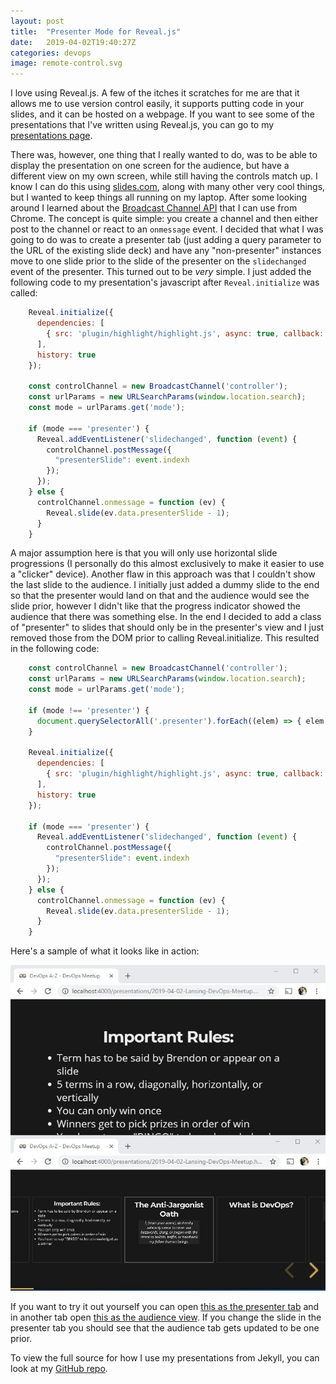 ```yaml
---
layout: post
title:  "Presenter Mode for Reveal.js"
date:   2019-04-02T19:40:27Z
categories: devops
image: remote-control.svg
---
```

I love using Reveal.js. A few of the itches it scratches for me are that it allows me to use version control easily, it supports putting code in your slides, and it can be hosted on a webpage. If you want to see some of the presentations that I've written using Reveal.js, you can go to my [presentations page](/presentations).

There was, however, one thing that I really wanted to do, was to be able to display the presentation on one screen for the audience, but have a different view on my own screen, while still having the controls match up. I know I can do this using [slides.com](https://slides.com/), along with many other very cool things, but I wanted to keep things all running on my laptop. After some looking around I learned about the [Broadcast Channel API](https://developer.mozilla.org/en-US/docs/Web/API/Broadcast_Channel_API) that I can use from Chrome. The concept is quite simple: you create a channel and then either post to the channel or react to an `onmessage` event. I decided that what I was going to do was to create a presenter tab (just adding a query parameter to the URL of the existing slide deck) and have any "non-presenter" instances move to one slide prior to the slide of the presenter on the `slidechanged` event of the presenter. This turned out to be _very_ simple. I just added the following code to my presentation's javascript after `Reveal.initialize` was called:

```javascript
    Reveal.initialize({
      dependencies: [
        { src: 'plugin/highlight/highlight.js', async: true, callback: function () { hljs.initHighlightingOnLoad(); } }
      ],
      history: true
    });

    const controlChannel = new BroadcastChannel('controller');
    const urlParams = new URLSearchParams(window.location.search);
    const mode = urlParams.get('mode');

    if (mode === 'presenter') {
      Reveal.addEventListener('slidechanged', function (event) {
        controlChannel.postMessage({
          "presenterSlide": event.indexh
        });
      });
    } else {
      controlChannel.onmessage = function (ev) {
        Reveal.slide(ev.data.presenterSlide - 1);
      }
    }
```

A major assumption here is that you will only use horizontal slide progressions (I personally do this almost exclusively to make it easier to use a "clicker" device). Another flaw in this approach was that I couldn't show the last slide to the audience. I initially just added a dummy slide to the end so that the presenter would land on that and the audience would see the slide prior, however I didn't like that the progress indicator showed the audience that there was something else. In the end I decided to add a class of "presenter" to slides that should only be in the presenter's view and I just removed those from the DOM prior to calling Reveal.initialize. This resulted in the following code:

```javascript
    const controlChannel = new BroadcastChannel('controller');
    const urlParams = new URLSearchParams(window.location.search);
    const mode = urlParams.get('mode');

    if (mode !== 'presenter') {
      document.querySelectorAll('.presenter').forEach((elem) => { elem.parentNode.removeChild(elem); });
    }

    Reveal.initialize({
      dependencies: [
        { src: 'plugin/highlight/highlight.js', async: true, callback: function () { hljs.initHighlightingOnLoad(); } }
      ],
      history: true
    });

    if (mode === 'presenter') {
      Reveal.addEventListener('slidechanged', function (event) {
        controlChannel.postMessage({
          "presenterSlide": event.indexh
        });
      });
    } else {
      controlChannel.onmessage = function (ev) {
        Reveal.slide(ev.data.presenterSlide - 1);
      }
    }
```

Here's a sample of what it looks like in action:

![Usage Screenshot](/assets/img/revealjsremoteusage.jpg "Usage screenshot")

If you want to try it out yourself you can open [this as the presenter tab](https://www.digestibledevops.com/presentations/2019-04-02-Lansing-DevOps-Meetup.html?mode=presenter#/) and in another tab open [this as the audience view](https://www.digestibledevops.com/presentations/2019-04-02-Lansing-DevOps-Meetup.html#/). If you change the slide in the presenter tab you should see that the audience tab gets updated to be one prior.

To view the full source for how I use my presentations from Jekyll, you can look at my [GitHub repo](https://github.com/brendonthiede/brendonthiede.github.io).